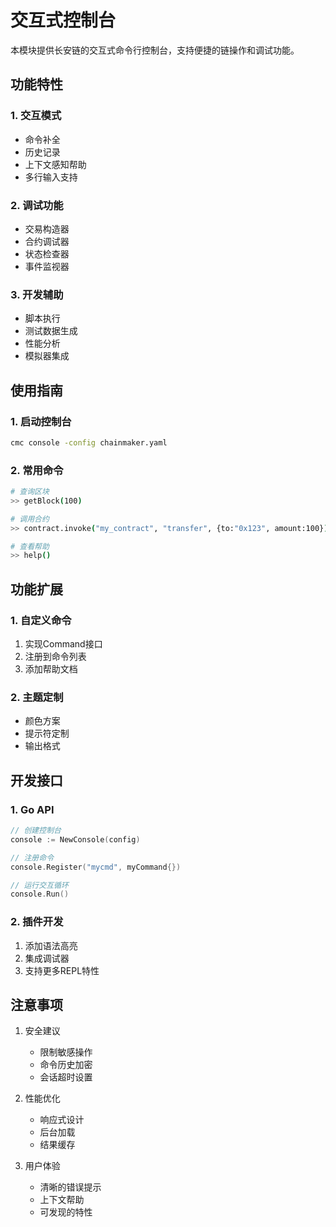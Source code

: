 # 交互式控制台

本模块提供长安链的交互式命令行控制台，支持便捷的链操作和调试功能。

## 功能特性

### 1. 交互模式
- 命令补全
- 历史记录
- 上下文感知帮助
- 多行输入支持

### 2. 调试功能
- 交易构造器
- 合约调试器
- 状态检查器
- 事件监视器

### 3. 开发辅助
- 脚本执行
- 测试数据生成
- 性能分析
- 模拟器集成

## 使用指南

### 1. 启动控制台
```bash
cmc console -config chainmaker.yaml
```

### 2. 常用命令
```bash
# 查询区块
>> getBlock(100)

# 调用合约
>> contract.invoke("my_contract", "transfer", {to:"0x123", amount:100})

# 查看帮助
>> help()
```

## 功能扩展

### 1. 自定义命令
1. 实现Command接口
2. 注册到命令列表
3. 添加帮助文档

### 2. 主题定制
- 颜色方案
- 提示符定制
- 输出格式

## 开发接口

### 1. Go API
```go
// 创建控制台
console := NewConsole(config)

// 注册命令
console.Register("mycmd", myCommand{})

// 运行交互循环
console.Run()
```

### 2. 插件开发
1. 添加语法高亮
2. 集成调试器
3. 支持更多REPL特性

## 注意事项

1. 安全建议
   - 限制敏感操作
   - 命令历史加密
   - 会话超时设置

2. 性能优化
   - 响应式设计
   - 后台加载
   - 结果缓存

3. 用户体验
   - 清晰的错误提示
   - 上下文帮助
   - 可发现的特性
